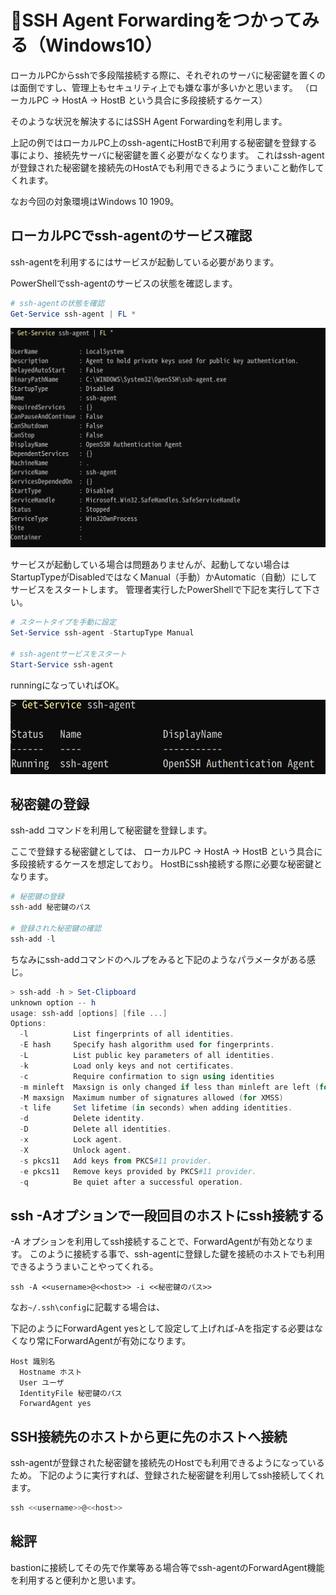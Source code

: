 # 💎SSH Agent Forwardingをつかってみる（Windows10）

ローカルPCからsshで多段階接続する際に、それぞれのサーバに秘密鍵を置くのは面倒ですし、管理上もセキュリティ上でも嫌な事が多いかと思います。
（ローカルPC -> HostA -> HostB という具合に多段接続するケース）

そのような状況を解決するにはSSH Agent Forwardingを利用します。

上記の例ではローカルPC上のssh-agentにHostBで利用する秘密鍵を登録する事により、接続先サーバに秘密鍵を置く必要がなくなります。
これはssh-agentが登録された秘密鍵を接続先のHostAでも利用できるようにうまいこと動作してくれます。

なお今回の対象環境はWindows 10 1909。

## ローカルPCでssh-agentのサービス確認

ssh-agentを利用するにはサービスが起動している必要があります。

PowerShellでssh-agentのサービスの状態を確認します。

```PowerShell
# ssh-agentの状態を確認
Get-Service ssh-agent | FL *
```

![](image/get-service.png)

サービスが起動している場合は問題ありませんが、起動してない場合はStartupTypeがDisabledではなくManual（手動）かAutomatic（自動）にしてサービスをスタートします。
管理者実行したPowerShellで下記を実行して下さい。

```PowerShell
# スタートタイプを手動に設定
Set-Service ssh-agent -StartupType Manual

# ssh-agentサービスをスタート
Start-Service ssh-agent
```

runningになっていればOK。

![](image/ssh-agent-running.png)

## 秘密鍵の登録

ssh-add コマンドを利用して秘密鍵を登録します。

ここで登録する秘密鍵としては、
ローカルPC -> HostA -> HostB という具合に多段接続するケースを想定しており。
HostBにssh接続する際に必要な秘密鍵となります。


```PowerShell
# 秘密鍵の登録
ssh-add 秘密鍵のパス

# 登録された秘密鍵の確認
ssh-add -l
```

ちなみにssh-addコマンドのヘルプをみると下記のようなパラメータがある感じ。

```PowerShell
> ssh-add -h > Set-Clipboard
unknown option -- h
usage: ssh-add [options] [file ...]
Options:
  -l          List fingerprints of all identities.
  -E hash     Specify hash algorithm used for fingerprints.
  -L          List public key parameters of all identities.
  -k          Load only keys and not certificates.
  -c          Require confirmation to sign using identities
  -m minleft  Maxsign is only changed if less than minleft are left (for XMSS)
  -M maxsign  Maximum number of signatures allowed (for XMSS)
  -t life     Set lifetime (in seconds) when adding identities.
  -d          Delete identity.
  -D          Delete all identities.
  -x          Lock agent.
  -X          Unlock agent.
  -s pkcs11   Add keys from PKCS#11 provider.
  -e pkcs11   Remove keys provided by PKCS#11 provider.
  -q          Be quiet after a successful operation.
```

## ssh -Aオプションで一段回目のホストにssh接続する

-A オプションを利用してssh接続することで、ForwardAgentが有効となります。
このように接続する事で、ssh-agentに登録した鍵を接続のホストでも利用できるよううまいことやってくれる。

```
ssh -A <<username>@<<host>> -i <<秘密鍵のパス>>
```

なお`~/.ssh\config`に記載する場合は、

下記のようにForwardAgent yesとして設定して上げれば-Aを指定する必要はなくなり常にForwardAgentが有効になります。

```config
Host 識別名
  Hostname ホスト
  User ユーザ
  IdentityFile 秘密鍵のパス
  ForwardAgent yes
```

## SSH接続先のホストから更に先のホストへ接続

ssh-agentが登録された秘密鍵を接続先のHostでも利用できるようになっているため。
下記のように実行すれば、登録された秘密鍵を利用してssh接続してくれます。

```PowerShell
ssh <<username>>@<<host>>
```

## 総評

bastionに接続してその先で作業等ある場合等でssh-agentのForwardAgent機能を利用すると便利かと思います。
